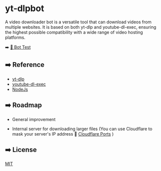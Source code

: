 
# yt-dlpbot

A video downloader bot is a versatile tool that can download videos from multiple websites. It is based on both yt-dlp and youtube-dl-exec, ensuring the highest possible compatibility with a wide range of video hosting platforms.

➡️ [🤖 Bot Test](https://t.me/YoutubeDlBr_bot)


## ➡️ Reference

 - [yt-dlp](https://github.com/yt-dlp/yt-dlp)
 - [youtube-dl-exec](https://www.npmjs.com/package/youtube-dl-exec)
 - [NodeJs](https://nodejs.org/en/)


## ➡️ Roadmap

- General improvement

- Internal server for downloading larger files (You can use Cloudflare to mask your server's IP address 👀 [Cloudflare Ports](https://developers.cloudflare.com/fundamentals/get-started/reference/network-ports/) )


## ➡️ License

[MIT](https://github.com/SantiagoAcevedo/yt-dlpbot/blob/main/LICENSE.md)

